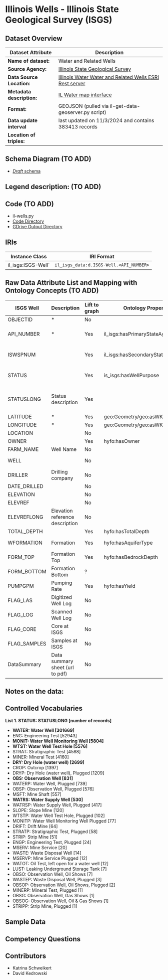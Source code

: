 # Illinois Wells - Illinois State Geological Survey (ISGS)

## Dataset Overview
| Dataset Attribute | Description |
| --- | --- |
| **Name of dataset:** | Water and Related Wells |
| **Source Agency:** | [Illinois State Geological Survey](https://isgs.illinois.edu/) |
| **Data Source Location:** | [Illinois Water Water and Related Wells ESRI Rest server](https://maps.isgs.illinois.edu/arcgis/rest/services/ILWATER/Water_and_Related_Wells2/MapServer) |
| **Metadata description:** | [IL Water map interface](https://prairie-research.maps.arcgis.com/apps/webappviewer/index.html?id=e06b64ae0c814ef3a4e43a191cb57f87) |
| **Format:** | GEOJSON (pulled via il-get-data-geoserver.py script) |
| **Data update interval** | last updated on 11/3/2024 and contains 383413 records |
| **Location of triples:** |  |

## Schema Diagram (TO ADD)
- [*Draft* schema](https://lucid.app/lucidchart/16e658ef-6f61-4ce3-a770-0c410ecb194a/edit?viewport_loc=-1074%2C-511%2C3767%2C1853%2CssMfXgoENRPy&invitationId=inv_ea094a2c-59da-4347-b175-700b91e5623d)

**Legend description:** (TO ADD)
- 

## Code (TO ADD)
- il-wells.py
- [Code Directory]()
- [GDrive Output Directory]()

## IRIs
| Instance Class | IRI Format |
| --- | --- |
| il_isgs:ISGS-Well` | `il_isgs_data:d.ISGS-Well.<API_NUMBER>` |

## Raw Data Attribute List and Mapping with Ontology Concepts (TO ADD)
| ISGS Well | Description | Lift to graph | Ontology Property | Comments |
| --- | --- | --- | --- | --- |
| OBJECTID     | * | No |  |  |
| API_NUMBER   | * | Yes | il_isgs:hasPrimaryStateAgencyId | used as unique identifier |
| ISWSPNUM     |  | Yes | il_isgs:hasSecondaryStateAgencyId | present for about 40% of records |
| STATUS       |  | Yes | is_isgs:hasWellPurpose | controlled vocabulary (see below) |
| STATUSLONG   | Status description | Yes |  | via controlled vocabulary (see below) |
| LATITUDE     | * | Yes | geo:Geometry/geo:asWKT |  |
| LONGITUDE    | * | Yes | geo:Geometry/geo:asWKT |  |
| LOCATION     |  | No |  | ?mapsheet |
| OWNER        |  | Yes | hyfo:hasOwner | |
| FARM_NAME    | Well Name | No |  |  |
| WELL         |  | No |  | matches FARM_NAME |
| DRILLER      | Drilling company | No |  |  |
| DATE_DRILLED |  | No |  |  |
| ELEVATION    |  | No |  |  |
| ELEVREF      |  | No |  |  |
| ELEVREFLONG  | Elevation reference description | No |  |  |
| TOTAL_DEPTH  |  | Yes | hyfo:hasTotalDepth | |
| WFORMATION   | Formation | Yes | hyfo:hasAquiferType | Need to verify this |
| FORM_TOP     | Formation Top | Yes | hyfo:hasBedrockDepth | Need to verify this |
| FORM_BOTTOM  | Formation Bottom | ? |  |  |
| PUMPGPM      | Pumping Rate | Yes | hyfo:hasYield |  |
| FLAG_LAS     | Digitized Well Log | No |  |  |
| FLAG_LOG     | Scanned Well Log   | No |  |  |
| FLAG_CORE    | Core at ISGS | No |  |  |
| FLAG_SAMPLES | Samples at ISGS | No |  |  |
| DataSummary  | Data summary sheet (url to  pdf) | No |  |  |

**Notes on the data:**
- 

## Controlled Vocabularies
**List 1. STATUS: STATUSLONG [number of records]**
- **WATER: Water Well [301669]**
- ENG: Engineering Test [52943]
- **MONIT: Water Well Monitoring Well [5804]**
- **WTST: Water Well Test Hole [5576]**
- STRAT: Stratigraphic Test [4588]
- MINER: Mineral Test [4160]
- **DRY: Dry Hole (water well) [2699]**
- CROP: Outcrop [1397]
- DRYP: Dry Hole (water well), Plugged [1209]
- **OBS: Observation Well [831]**
- WATERP: Water Well, Plugged [739]
- OBSP: Observation Well, Plugged [576]
- MSFT: Mine Shaft [557]
- **WATRS: Water Supply Well [530]**
- WATRSP: Water Supply Well, Plugged [417]
- SLOPE: Slope Mine [120]
- WTSTP: Water Well Test Hole, Plugged [102]
- MONITP: Water Well Monitoring Well Plugged [77]
- DRIFT: Drift Mine [64]
- STRATP: Stratigraphic Test, Plugged [58]
- STRIP: Strip Mine [51]
- ENGP: Engineering Test, Plugged [24]
- MSERV: Mine Service [20]
- WASTE: Waste Disposal Well [14]
- MSERVP: Mine Service Plugged [12]
- WATOT: Oil Test, left open for a water well [12]
- LUST: Leaking Underground Storage Tank [7]
- OBSO: Observation Well, Oil Shows [7]
- WASTEP: Waste Disposal Well, Plugged [3]
- OBSOP: Observation Well, Oil Shows, Plugged [2]
- MINERP: Mineral Test, Plugged [1]
- OBSG: Observation Well, Gas Shows [1]
- OBSOG: Observation Well, Oil & Gas Shows [1]
- STRIPP: Strip Mine, Plugged [1]

## Sample Data

## Competency Questions 

## Contributors
- Katrina Schweikert
- David Kedrowski
